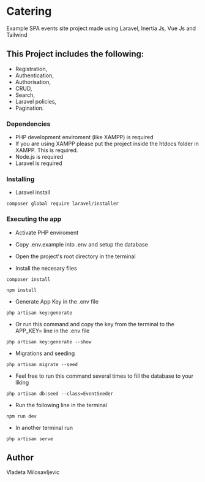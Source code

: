 # Catering

Example SPA events site project made using Laravel, Inertia Js, Vue Js and Tailwind


## This Project includes the following:

* Registration,
* Authentication,
* Authorisation,
* CRUD,
* Search,
* Laravel policies,
* Pagination.

### Dependencies

* PHP development enviroment (like XAMPP) is required
* If you are using XAMPP please put the project inside the htdocs folder in XAMPP. This is required.
* Node.js is required
* Laravel is required

### Installing

* Laravel install

```
composer global require laravel/installer
```


### Executing the app

* Activate PHP enviroment
* Copy .env.example into .env and setup the database
* Open the project's root directory in the terminal
  

* Install the necesary files
```
composer install
```
```
npm install
```

* Generate App Key in the .env file
```
php artisan key:generate
```

* Or run this command and copy the key from the terminal to the APP_KEY= line in the .env file
```
php artisan key:generate --show
```

* Migrations and seeding
```
php artisan migrate --seed
```
* Feel free to run this command several times to fiil the database to your liking
```
php artisan db:seed --class=EventSeeder
```


* Run the following line in the terminal
  
```
npm run dev
```

* In another terminal run

```
php artisan serve
```

## Author

Vladeta Milosavljevic

